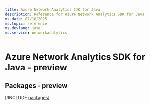 ```yaml
---
title: Azure Network Analytics SDK for Java
description: Reference for Azure Network Analytics SDK for Java
ms.date: 07/18/2025
ms.topic: reference
ms.devlang: java
ms.service: networkanalytics
---
```

# Azure Network Analytics SDK for Java - preview
## Packages - preview
[!INCLUDE [packages](network-analytics-index.md)]